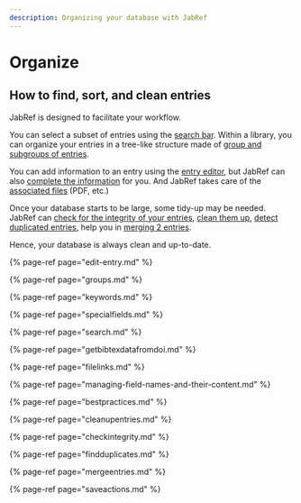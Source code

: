 ```yaml
---
description: Organizing your database with JabRef
---
```


# Organize

## How to find, sort, and clean entries

JabRef is designed to facilitate your workflow.

You can select a subset of entries using the [search bar](search.md). Within a library, you can organize your entries in a tree-like structure made of [group and subgroups of entries](groups.md).

You can add information to an entry using the [entry editor](edit-entry.md), but JabRef can also [complete the information](getbibtexdatafromdoi.md) for you. And JabRef takes care of the [associated files](filelinks.md) \(PDF, etc.\)

Once your database starts to be large, some tidy-up may be needed. JabRef can [check for the integrity of your entries](checkintegrity.md), [clean them up](cleanupentries.md), [detect duplicated entries](findduplicates.md), help you in [merging 2 entries](mergeentries.md).

Hence, your database is always clean and up-to-date.

{% page-ref page="edit-entry.md" %}

{% page-ref page="groups.md" %}

{% page-ref page="keywords.md" %}

{% page-ref page="specialfields.md" %}

{% page-ref page="search.md" %}

{% page-ref page="getbibtexdatafromdoi.md" %}

{% page-ref page="filelinks.md" %}

{% page-ref page="managing-field-names-and-their-content.md" %}

{% page-ref page="bestpractices.md" %}

{% page-ref page="cleanupentries.md" %}

{% page-ref page="checkintegrity.md" %}

{% page-ref page="findduplicates.md" %}

{% page-ref page="mergeentries.md" %}

{% page-ref page="saveactions.md" %}

